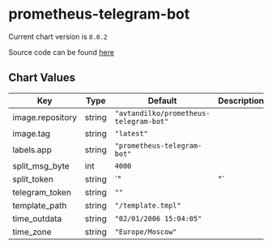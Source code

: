 prometheus-telegram-bot
=======================


Current chart version is `0.0.2`

Source code can be found [here](https://github.com/express42/helm-charts/)



## Chart Values

| Key | Type | Default | Description |
|-----|------|---------|-------------|
| image.repository | string | `"avtandilko/prometheus-telegram-bot"` |  |
| image.tag | string | `"latest"` |  |
| labels.app | string | `"prometheus-telegram-bot"` |  |
| split_msg_byte | int | `4000` |  |
| split_token | string | `"|"` |  |
| telegram_token | string | `""` |  |
| template_path | string | `"/template.tmpl"` |  |
| time_outdata | string | `"02/01/2006 15:04:05"` |  |
| time_zone | string | `"Europe/Moscow"` |  |
